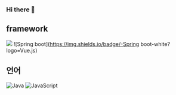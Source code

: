 ### Hi there 👋

<!--
**small-j/small-j** is a ✨ _special_ ✨ repository because its `README.md` (this file) appears on your GitHub profile.

Here are some ideas to get you started:

- 🔭 I’m currently working on ...
- 🌱 I’m currently learning ...
- 👯 I’m looking to collaborate on ...
- 🤔 I’m looking for help with ...
- 💬 Ask me about ...
- 📫 How to reach me: ...
- 😄 Pronouns: ...
- ⚡ Fun fact: ...
-->

## framework

![](https://img.shields.io/badge/-Vue.js-white?labelColor=white&logo=Vue.js)
![Spring boot](https://img.shields.io/badge/-Spring boot-white?logo=Vue.js)


## 언어
![Java](https://img.shields.io/badge/-Java-black?logo=Java)
![JavaScript](https://img.shields.io/badge/-JavaScript-black?logo=JavaScript)
